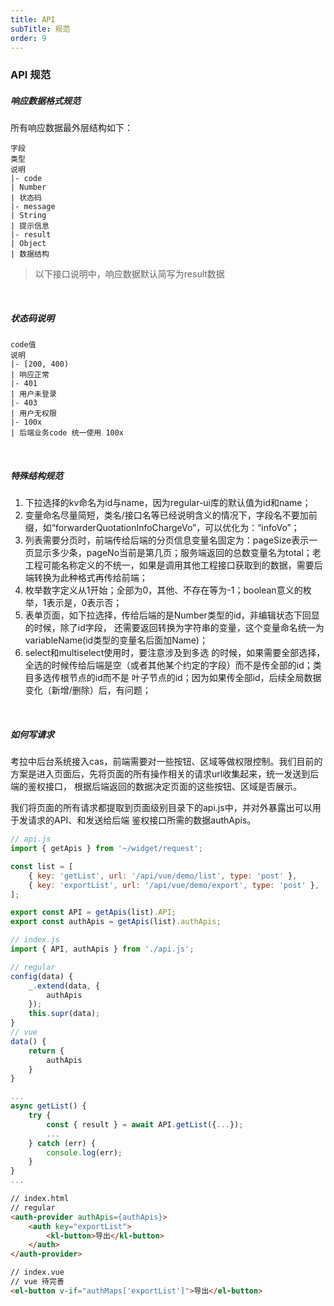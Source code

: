 ```yaml
---
title: API
subTitle: 规范
order: 9
---
```


### API 规范

##### 响应数据格式规范

所有响应数据最外层结构如下：

```table
字段
类型
说明
|- code
| Number
| 状态码
|- message
| String
| 提示信息
|- result
| Object
| 数据结构
```

> 以下接口说明中，响应数据默认简写为result数据

&emsp;

##### 状态码说明

```table
code值
说明
|- [200, 400)
| 响应正常
|- 401
| 用户未登录
|- 403
| 用户无权限
|- 100x
| 后端业务code 统一使用 100x
```

&emsp;

##### 特殊结构规范

1. 下拉选择的kv命名为id与name，因为regular-ui库的默认值为id和name；
2. 变量命名尽量简短，类名/接口名等已经说明含义的情况下，字段名不要加前缀，如“forwarderQuotationInfoChargeVo”，可以优化为：“infoVo”；
3. 列表需要分页时，前端传给后端的分页信息变量名固定为：pageSize表示一页显示多少条，pageNo当前是第几页；服务端返回的总数变量名为total；老工程可能名称定义的不统一，如果是调用其他工程接口获取到的数据，需要后端转换为此种格式再传给前端；
4. 枚举数字定义从1开始；全部为0，其他、不存在等为-1；boolean意义的枚举，1表示是，0表示否；
5. 表单页面，如下拉选择，传给后端的是Number类型的id，非编辑状态下回显的时候，除了id字段， 还需要返回转换为字符串的变量，这个变量命名统一为variableName\(id类型的变量名后面加Name\)；
6. select和multiselect使用时，要注意涉及到多选 的时候，如果需要全部选择，全选的时候传给后端是空（或者其他某个约定的字段）而不是传全部的id；类目多选传根节点的id而不是 叶子节点的id；因为如果传全部id，后续全局数据变化（新增/删除）后，有问题；

&emsp;

##### 如何写请求

考拉中后台系统接入cas，前端需要对一些按钮、区域等做权限控制。我们目前的方案是进入页面后，先将页面的所有操作相关的请求url收集起来，统一发送到后端的鉴权接口，
根据后端返回的数据决定页面的这些按钮、区域是否展示。

我们将页面的所有请求都提取到页面级别目录下的api.js中，并对外暴露出可以用于发请求的API、和发送给后端
鉴权接口所需的数据authApis。

```javascript
// api.js
import { getApis } from '~/widget/request';

const list = [
    { key: 'getList', url: '/api/vue/demo/list', type: 'post' },
    { key: 'exportList', url: '/api/vue/demo/export', type: 'post' },
];

export const API = getApis(list).API;
export const authApis = getApis(list).authApis;
```

```javascript
// index.js
import { API, authApis } from './api.js';

// regular
config(data) {
    _.extend(data, {
        authApis
    });
    this.supr(data);
}
// vue
data() {
    return {
        authApis
    }
}

...
async getList() {
    try {
        const { result } = await API.getList({...});
        ...
    } catch (err) {
        console.log(err);
    }
}
...
```

```html
// index.html
// regular
<auth-provider authApis={authApis}>
    <auth key="exportList">
        <kl-button>导出</kl-button>
    </auth>
</auth-provider>

// index.vue
// vue 待完善
<el-button v-if="authMaps['exportList']">导出</el-button>

```
